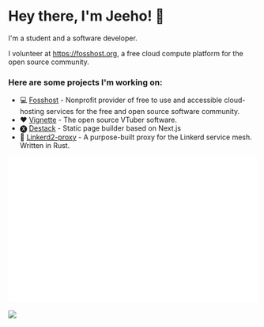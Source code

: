  
# Hey there, I'm Jeeho! 👋
I'm a student and a software developer. 


I  volunteer at https://fosshost.org, a free cloud compute platform for the open source community. 


### Here are some projects I'm working on:
- 💻 [Fosshost](https://fosshost.org) - Nonprofit provider of free to use and accessible cloud-hosting services for the free and open source software community. 
- ❤️  [Vignette](https://vignetteapp.org) - The open source VTuber software.
- 🅧  [Destack](https://github.com/liveduo/destack) - Static page builder based on Next.js
- 🦀  [Linkerd2-proxy](https://github.com/linkerd/linkerd2-proxy) - A purpose-built proxy for the Linkerd service mesh. Written in Rust.

![My GitHub stats](https://github.com/JcdeA/stats/blob/master/generated/overview.svg)


![](https://komarev.com/ghpvc/?username=JcdeA&color=2188ff)

